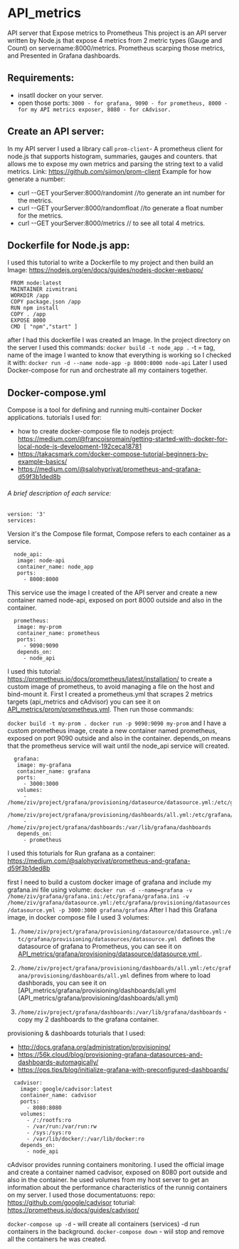 # API_metrics
API server that Expose metrics to Prometheus
This project is an API server written by Node.js that expose 4 metrics from 2 metric types (Gauge and Count) on servername:8000/metrics.
Prometheus scarping those metrics, and Presented in Grafana dashboards.

## Requirements:
- insatll docker on your server.
- open those ports: ` 3000 - for grafana, 9090 - for prometheus, 8000 - for my API metrics exposer, 8080 - for cAdvisor. `

## Create an API server:
In my API server I used a library call `prom-client`- A prometheus client for node.js that supports histogram, summaries, gauges and counters.
that allows me to expose my own metrics and parsing the string text to a valid metrics.
Link:
https://github.com/siimon/prom-client
Example for how generate a number:
- curl --GET yourServer:8000/randomint //to generate an int number for the metrics.
- curl --GET yourServer:8000/randomfloat //to generate a float number for the metrics.
- curl --GET yourServer:8000/metrics // to see all total 4 metrics.

## Dockerfile for Node.js app:
I used this tutorial to write a Dockerfile to my project and then build an Image: https://nodejs.org/en/docs/guides/nodejs-docker-webapp/ 
```
 FROM node:latest
 MAINTAINER zivmitrani 
 WORKDIR /app 
 COPY package.json /app
 RUN npm install
 COPY . /app
 EXPOSE 8000
 CMD [ "npm","start" ]
```
after I had this dockerfile I was created an Image.
In the project directory on the server I used this commands: 
`docker build -t node_app .` -t = tag, name of the image
I wanted to know that everything is working so I checked it with:
`docker run -d --name node-app -p 8000:8000 node-api`
Later I used Docker-compose for run and orchestrate all my containers together. 

## Docker-compose.yml
Compose is a tool for defining and running multi-container Docker applications. 
tutorials I used for:
- how to create docker-compose file to nodejs project:
  https://medium.com/@francoisromain/getting-started-with-docker-for-local-node-js-development-192ceca18781
- https://takacsmark.com/docker-compose-tutorial-beginners-by-example-basics/
- https://medium.com/@salohyprivat/prometheus-and-grafana-d59f3b1ded8b

###### A brief description of each service:

```
version: '3'
services: 
```
Version it's the Compose file format, Compose refers to each container as a service.

```
  node_api:
   image: node-api
   container_name: node_app 
   ports:
     - 8000:8000
```
This service use the image I created of the API server and create a new container named node-api, 
exposed on port 8000 outside and also in the container.

```
  prometheus:
   image: my-prom 
   container_name: prometheus
   ports:
     - 9090:9090
   depends_on:
     - node_api
```
I used this tutorial: https://prometheus.io/docs/prometheus/latest/installation/
to create a custom image of prometheus, to avoid managing a file on the host and bind-mount it.
First I created a prometheus.yml that scrapes 2 metrics targets (api_metrics and cAdvisor)
you can see it on [API_metrics/prom/prometheus.yml](API_metrics/prom/prometheus.yml).
Then run those commands:

`docker build -t my-prom .
docker run -p 9090:9090 my-prom`
and I have a custom prometheus image, create a new container named prometheus, 
exposed on port 9090 outside and also in the container.
depends_on means that the prometheus service will wait until the node_api service will created. 

```
  grafana:
   image: my-grafana
   container_name: grafana
   ports:
     - 3000:3000
   volumes: 
     - /home/ziv/project/grafana/provisioning/datasource/datasource.yml:/etc/grafana/provisioning/datasources/datasource.yml
     - /home/ziv/project/grafana/provisioning/dashboards/all.yml:/etc/grafana/provisioning/dashboards/all.yml
     - /home/ziv/project/grafana/dashboards:/var/lib/grafana/dashboards
   depends_on:
     - prometheus
```
I used this toturials for Run grafana as a container: https://medium.com/@salohyprivat/prometheus-and-grafana-d59f3b1ded8b

first I need to build a custom docker image of grafana and include my grafana.ini file using volume:
` docker run -d --name=grafana -v /home/ziv/grafana/grafana.ini:/etc/grafana/grafana.ini -v /home/ziv/grafana/datasource.yml:/etc/grafana/provisioning/datasources/datasource.yml -p 3000:3000 grafana/grafana
`
After I had this Grafana image, in docker compose file I used 3 volumes:
1. `/home/ziv/project/grafana/provisioning/datasource/datasource.yml:/etc/grafana/provisioning/datasources/datasource.yml ` defines the datasource of grafana to Prometheus, you can see it on [API_metrics/grafana/provisioning/datasource/datasource.yml ](API_metrics/grafana/provisioning/datasource/datasource.yml). 
2. `/home/ziv/project/grafana/provisioning/dashboards/all.yml:/etc/grafana/provisioning/dashboards/all.yml`  defines from where to load dashborads, you can see it on [API_metrics/grafana/provisioning/dashboards/all.yml (API_metrics/grafana/provisioning/dashboards/all.yml)

3. `/home/ziv/project/grafana/dashboards:/var/lib/grafana/dashboards` - copy my 2 dashboards to the grafana container.

 provisioning & dashboards toturials that I used:
- http://docs.grafana.org/administration/provisioning/
- https://56k.cloud/blog/provisioning-grafana-datasources-and-dashboards-automagically/
- https://ops.tips/blog/initialize-grafana-with-preconfigured-dashboards/

```
  cadvisor:
    image: google/cadvisor:latest
    container_name: cadvisor
    ports:
      - 8080:8080
    volumes:
      - /:/rootfs:ro
      - /var/run:/var/run:rw
      - /sys:/sys:ro
      - /var/lib/docker/:/var/lib/docker:ro
    depends_on:
      - node_api
```
cAdvisor provides running containers monitoring.
I used the official image and create a container named cadvisor, exposed on 8080 port outside and also in the container.
he used volumes from my host server to get an information about the performance characteristics of the runnig containers on my server.
I used those documentatuons:
repo: https://github.com/google/cadvisor
toturial: https://prometheus.io/docs/guides/cadvisor/


 `docker-compose up -d`  - will create all containers (services) -d run containers in the background.
 `docker-compose down` - wiil stop and remove all the containers he was created.








